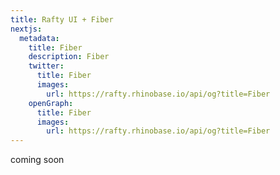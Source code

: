 ```yaml
---
title: Rafty UI + Fiber
nextjs:
  metadata:
    title: Fiber
    description: Fiber
    twitter:
      title: Fiber
      images:
        url: https://rafty.rhinobase.io/api/og?title=Fiber
    openGraph:
      title: Fiber
      images:
        url: https://rafty.rhinobase.io/api/og?title=Fiber
---
```


coming soon
